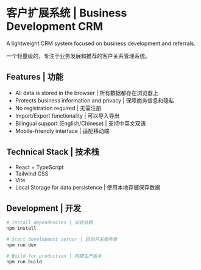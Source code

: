 # 客户扩展系统 | Business Development CRM

A lightweight CRM system focused on business development and referrals.

一个轻量级的，专注于业务发展和推荐的客户关系管理系统。

## Features | 功能

* All data is stored in the browser | 所有数据都存在浏览器上
* Protects business information and privacy | 保障商务信息和隐私
* No registration required | 无需注册
* Import/Export functionality | 可以导入导出
* Bilingual support (English/Chinese) | 支持中英文双语
* Mobile-friendly interface | 适配移动端

## Technical Stack | 技术栈

* React + TypeScript
* Tailwind CSS
* Vite
* Local Storage for data persistence | 使用本地存储保存数据

## Development | 开发

```bash
# Install dependencies | 安装依赖
npm install

# Start development server | 启动开发服务器
npm run dev

# Build for production | 构建生产版本
npm run build
```
